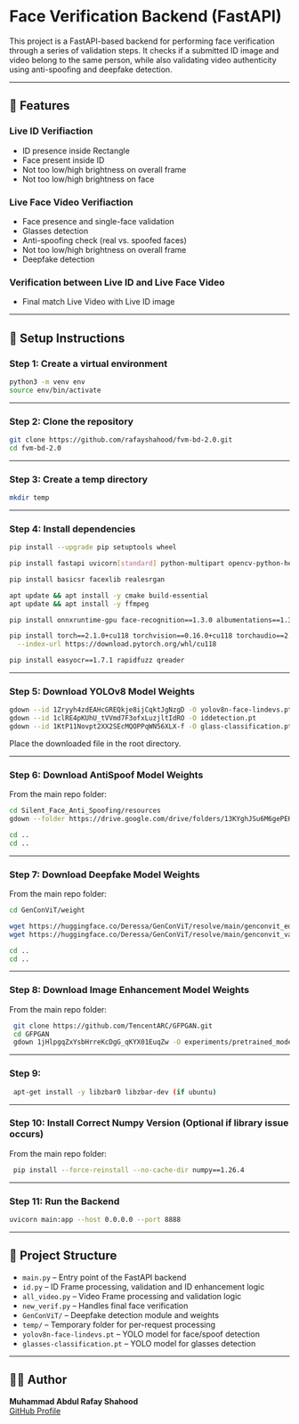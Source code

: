 # Face Verification Backend (FastAPI)

This project is a FastAPI-based backend for performing face verification through a series of validation steps. It checks if a submitted ID image and video belong to the same person, while also validating video authenticity using anti-spoofing and deepfake detection.

---

## 🔧 Features
### Live ID Verifiaction
- ID presence inside Rectangle
- Face present inside ID
- Not too low/high brightness on overall frame
- Not too low/high brightness on face

### Live Face Video Verifiaction
- Face presence and single-face validation
- Glasses detection
- Anti-spoofing check (real vs. spoofed faces)
- Not too low/high brightness on overall frame
- Deepfake detection 

### Verification between Live ID and Live Face Video
- Final match Live Video with Live ID image

---

## 🚀 Setup Instructions

### Step 1: Create a virtual environment

```bash
python3 -m venv env
source env/bin/activate
```

---

### Step 2: Clone the repository

```bash
git clone https://github.com/rafayshahood/fvm-bd-2.0.git
cd fvm-bd-2.0
```

---

### Step 3: Create a temp directory

```bash
mkdir temp
```

---

### Step 4: Install dependencies

```bash
pip install --upgrade pip setuptools wheel

pip install fastapi uvicorn[standard] python-multipart opencv-python-headless numpy pillow shutilwhich ultralytics insightface mediapipe scikit-learn gdown 

pip install basicsr facexlib realesrgan

apt update && apt install -y cmake build-essential
apt update && apt install -y ffmpeg

pip install onnxruntime-gpu face-recognition==1.3.0 albumentations==1.3.0 decord==0.6.0 timm==0.6.5

pip install torch==2.1.0+cu118 torchvision==0.16.0+cu118 torchaudio==2.1.0+cu118 \
  --index-url https://download.pytorch.org/whl/cu118

pip install easyocr==1.7.1 rapidfuzz qreader

```

---

### Step 5: Download YOLOv8 Model Weights

```bash
gdown --id 1Zryyh4zdEAHcGREQkje8ijCqktJgNzgD -O yolov8n-face-lindevs.pt
gdown --id 1clRE4pKUhU_tVVmd7F3ofxLuzjltIdRO -O iddetection.pt
gdown --id 1KtP11Novpt2XX2SEcMQOPPqWN56XLX-f -O glass-classification.pt

```

Place the downloaded file in the root directory.

---

### Step 6: Download AntiSpoof Model Weights
From the main repo folder:

```bash
cd Silent_Face_Anti_Spoofing/resources
gdown --folder https://drive.google.com/drive/folders/13KYghJSu6M6gePEKfJUAxZAn9wGt9B0B

cd ..
cd ..
```

---

### Step 7: Download Deepfake Model Weights
From the main repo folder:
```bash
cd GenConViT/weight

wget https://huggingface.co/Deressa/GenConViT/resolve/main/genconvit_ed_inference.pth
wget https://huggingface.co/Deressa/GenConViT/resolve/main/genconvit_vae_inference.pth

cd ..
cd ..
```

---

### Step 8: Download Image Enhancement Model Weights
From the main repo folder:
```bash
 git clone https://github.com/TencentARC/GFPGAN.git
 cd GFPGAN
 gdown 1jHlpgqZxYsbHrreKcDgG_qKYX01EuqZw -O experiments/pretrained_models/GFPGANv1.3.pth
```

---

### Step 9:
```bash
 apt-get install -y libzbar0 libzbar-dev (if ubuntu)

```

---

### Step 10: Install Correct Numpy Version (Optional if library issue occurs)
From the main repo folder:
```bash
 pip install --force-reinstall --no-cache-dir numpy==1.26.4

```

---

### Step 11: Run the Backend

```bash
uvicorn main:app --host 0.0.0.0 --port 8888
```

---

## 📂 Project Structure

- `main.py` – Entry point of the FastAPI backend
- `id.py` – ID Frame processing, validation and ID enhancement logic
- `all_video.py` – Video Frame processing and validation logic
- `new_verif.py` – Handles final face verification
- `GenConViT/` – Deepfake detection module and weights
- `temp/` – Temporary folder for per-request processing
- `yolov8n-face-lindevs.pt` – YOLO model for face/spoof detection
- `glasses-classification.pt` – YOLO model for glasses detection

---


## 👨‍💻 Author

**Muhammad Abdul Rafay Shahood**  
[GitHub Profile](https://github.com/rafayshahood)

